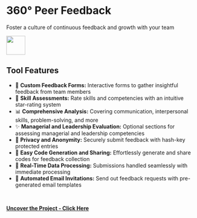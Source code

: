 #  360° Peer Feedback
Foster a culture of continuous feedback and growth with your team
<br>

<img src="https://github.com/tobwil/markdown_website/assets/72387477/526a3941-b546-49d0-a675-c97e3fcf5168" height="50">
<br>

## Tool Features

* 📝 **Custom Feedback Forms:** Interactive forms to gather insightful feedback from team members
* 🌟 **Skill Assessments:** Rate skills and competencies with an intuitive star-rating system
* 📊 **Comprehensive Analysis:** Covering communication, interpersonal skills, problem-solving, and more
* ✨ **Managerial and Leadership Evaluation:** Optional sections for assessing managerial and leadership competencies
* 🔐 **Privacy and Anonymity:** Securely submit feedback with hash-key protected entries
* 📨 **Easy Code Generation and Sharing:** Effortlessly generate and share codes for feedback collection
* 🔄 **Real-Time Data Processing:** Submissions handled seamlessly with immediate processing
* 🤖 **Automated Email Invitations:** Send out feedback requests with pre-generated email templates
<br>

**[<i class="fa-solid fa-up-right-from-square"></i> Uncover the Project - Click Here](https://a.picoapps.xyz/next-usually)**
